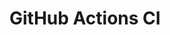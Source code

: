 # GitHub Actions CI



















































































































































































































































































































































































































































































































































































































































































































































































































































































































































































































































































































































































































































































































































































































































































































































































































































































































































































































































































































































































































































































































































































































































































































